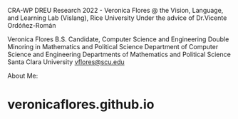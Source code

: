 CRA-WP DREU Research 2022 - Veronica Flores
@ the Vision, Language, and Learning Lab (Vislang), Rice University
Under the advice of Dr.Vicente Ordóñez-Román

Veronica Flores
B.S. Candidate, Computer Science and Engineering
Double Minoring in Mathematics and Political Science
Department of Computer Science and Engineering
Departments of Mathematics and Political Science 
Santa Clara University
vflores@scu.edu

About Me:

# veronicaflores.github.io
